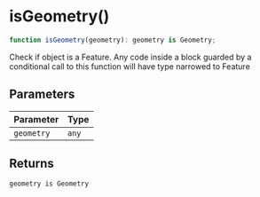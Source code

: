 # isGeometry()

```ts
function isGeometry(geometry): geometry is Geometry;
```

Check if object is a Feature. Any code inside a block guarded by a conditional call to this function will have type narrowed to Feature

## Parameters

| Parameter  | Type  |
| ---------- | ----- |
| `geometry` | `any` |

## Returns

`geometry is Geometry`
